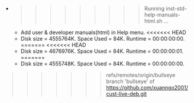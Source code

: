 * >>>>>>>>> Running inst-std-help-manuals-html.sh ...
  * Add user & developer manuals(html) in Help menu.
<<<<<<< HEAD
  * Disk size = 4555764K. Space Used = 84K. Runtime = 00:00:00:00.
=======
<<<<<<< HEAD
  * Disk size = 4676976K. Space Used = 84K. Runtime = 00:00:00:01.
=======
  * Disk size = 4555748K. Space Used = 84K. Runtime = 00:00:00:00.
>>>>>>> refs/remotes/origin/bullseye
>>>>>>> branch 'bullseye' of https://github.com/xuanngo2001/cust-live-deb.git
